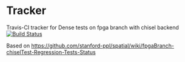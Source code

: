 # Tracker
Travis-CI tracker for Dense tests on fpga branch with chisel backend
[![Build Status](https://travis-ci.org/mattfel1/Tracker.svg?branch=ClassDense-Branchfpga-Backendchisel-Tracker)](https://travis-ci.org/mattfel1/Tracker)

Based on https://github.com/stanford-ppl/spatial/wiki/fpgaBranch-chiselTest-Regression-Tests-Status
